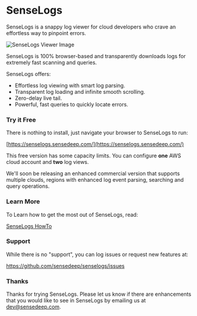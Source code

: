 SenseLogs
===

SenseLogs is a snappy log viewer for cloud developers who crave an effortless way to pinpoint errors.

![SenseLogs Viewer Image](https://senselogs.sensedeep.com/images/viewer.png)

SenseLogs is 100% browser-based and transparently downloads logs for extremely fast scanning and queries.

SenseLogs offers:

* Effortless log viewing with smart log parsing.
* Transparent log loading and infinite smooth scrolling.
* Zero-delay live tail.
* Powerful, fast queries to quickly locate errors.

### Try it Free

There is nothing to install, just navigate your browser to SenseLogs to run:

[https://senselogs.sensedeep.com/](https://senselogs.sensedeep.com/)

This free version has some capacity limits. You can configure **one** AWS cloud account and **two** log views.  

We'll soon be releasing an enhanced commercial version that supports multiple clouds, regions with enhanced log event parsing, searching and query operations.

### Learn More

To Learn how to get the most out of SenseLogs, read:

[SenseLogs HowTo](https://github.com/sensedeep/senselogs/blob/master/HowTo.md)

### Support

While there is no "support", you can log issues or request new features at:

https://github.com/sensedeep/senselogs/issues

### Thanks

Thanks for trying SenseLogs. Please let us know if there are enhancements that you would like to see in SenseLogs by emailing us at [dev@sensedeep.com](mailto:dev@sensedeep.com).
